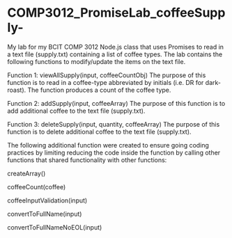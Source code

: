 # COMP3012_PromiseLab_coffeeSupply-
My lab for my BCIT COMP 3012 Node.js class that uses Promises to read in a text file (supply.txt) containing a list of coffee types.  The lab contains the following functions to modify/update the items on the text file.

Function 1: viewAllSupply(input, coffeeCountObj)
The purpose of this function is to read in a coffee-type abbreviated by initials (i.e. DR for dark-roast).  The function produces a count of the coffee type.

Function 2: addSupply(input, coffeeArray)
The purpose of this function is to add additional coffee to the text file (supply.txt).

Function 3: deleteSupply(input, quantity, coffeeArray)
The purpose of this function is to delete additional coffee to the text file (supply.txt).

The following additional function were created to ensure going coding practices by limiting reducing the code inside the function by calling other functions that shared functionality with other functions:

createArray()

coffeeCount(coffee)

coffeeInputValidation(input)

convertToFullName(input)

convertToFullNameNoEOL(input)
